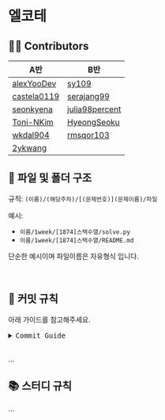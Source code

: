 # 엘코테

## 👨‍👧 Contributors

| A반                                           | B반                                                 |
| --------------------------------------------- | --------------------------------------------------- |
| [alexYooDev](https://github.com/alexYooDev)   | [sy109](https://github.com/sy109)                   |
| [castela0119](https://github.com/castela0119) | [serajang99](https://github.com/serajang99)         |
| [seonkyena](https://github.com/seonkyena)     | [julia98percent](https://github.com/julia98percent) |
| [Toni-NKim](https://github.com/Toni-NKim)     | [HyeongSeoku](https://github.com/HyeongSeoku)       |
| [wkdal904](https://github.com/wkdal904)       | [rmsqor103](https://github.com/rmsqor103)           |
| [2ykwang](https://github.com/2ykwang)         |                                                     |

## 📁 파일 및 폴더 구조

규칙: `(이름)/(해당주차)/[(문제번호)](문제이름)/파일`

예시:

- `이름/1week/[1874]스택수열/solve.py`
- `이름/1week/[1874]스택수열/README.md`

단순한 예시이며 파일이름은 자유형식 입니다.

<br>

## 📑 커밋 규칙

아래 가이드를 참고해주세요.

<details markdown="1">
   <summary>
      <samp>Commit Guide</samp>
   </summary>
   <h3 id="1-clone-">1. 원격 저장소 Clone 하기</h3>
   <p><code>git clone https://github.com/elcote/elice-coding-test.git</code></p>
   <h3 id="2-">2. 로컬 저장소에 자신의 브랜치 생성하기</h3>
   <ul>
      <li><code>git branch (자신의영문이름)</code></li>
      <li><code>git checkout (자신의영문이름)</code></li>
   </ul>
   <p>브랜치를 생성한 뒤 생성한 브랜치를 checkout 합니다.</p>
   <h3 id="3-">3. 로컬에 생성한 브랜치를 원격 저장소에 반영하기</h3>
   <p>본인의 이름으로 생성한 브랜치를 체크아웃 한 상태에서 <code>git add</code>, <code>git commit</code> 까지 완료된 상태라면 아래에 명령어로 원격저장소에 브랜치를 추가할 수 있습니다.</p>
   <ul>
      <li><code>git push origin (자신의영문이름)</code> 생성한 브랜치를 원격 저장소에 푸시 합니다.</li>
   </ul>
   <h3 id="4-master-">4. 자신의 브랜치를 master 브랜치와 병합하기</h3>
   <ul>
      <li><code>git checkout master</code></li>
      <li><code>git pull</code> master 브랜치의 가장 최근 데이터를 가져옵니다. (충돌을 막기 위함)</li>
      <li><code>git merge (자신의영문이름)</code> master 브랜치와 자신의 브랜치를 병합 합니다.</li>
      <li><code>git push origin master</code> 병합된 master 브랜치를 원격 저장소에 push 합니다.</li>
   </ul>
</details>
<br>

...

## 📚 스터디 규칙

...

